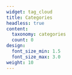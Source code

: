 ```yaml
---
widget: tag_cloud
title: Categories
headless: true
content:
  taxonomy: categories
  count: 0
design:
  font_size_min: 1.5
  font_size_max: 3.0
weight: 10
---
```

